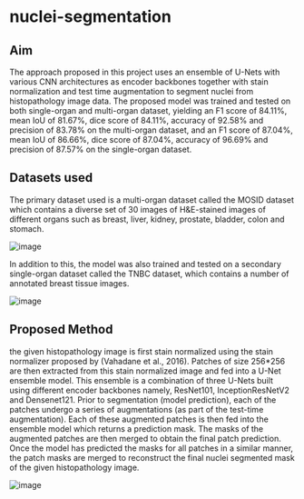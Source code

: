 # nuclei-segmentation

## Aim
The approach proposed in this project uses an ensemble of U-Nets with various CNN architectures as encoder backbones together with stain normalization and test time augmentation to segment nuclei from histopathology image data. 
The proposed model was trained and tested on both single-organ and multi-organ dataset, yielding an F1 score of 84.11%, mean IoU of 81.67%, dice score of 84.11%, accuracy of 92.58% and precision of 83.78% on the multi-organ dataset, and an F1 score of 87.04%, mean IoU of 86.66%, dice score of 87.04%, accuracy of 96.69% and precision of 87.57% on the single-organ dataset.

## Datasets used
  
The primary dataset used is a multi-organ dataset called the MOSID dataset which contains a diverse set of 30 images of H&E-stained images of different organs such as breast, liver, kidney, prostate, bladder, colon and stomach.

![image](https://user-images.githubusercontent.com/63601038/179460823-61ef7ce1-4ac0-4c61-98a9-f1c0fcdfae77.png)

In addition to this, the model was also trained and tested on a secondary single-organ dataset called the TNBC dataset, which contains a number of annotated breast tissue images.

![image](https://user-images.githubusercontent.com/63601038/179460851-2480ca16-fa46-4bf2-aba1-7a1d463c7f02.png)

## Proposed Method

the given histopathology image is first stain normalized using the stain normalizer proposed by (Vahadane et al., 2016). Patches of size 256*256 are then extracted from this stain normalized image and fed into a U-Net ensemble model. This ensemble is a combination of three U-Nets built using different encoder backbones namely, ResNet101, InceptionResNetV2 and Densenet121. Prior to segmentation (model prediction), each of the patches undergo a series of augmentations (as part of the test-time augmentation). Each of these augmented patches is then fed into the ensemble model which returns a prediction mask. The masks of the augmented patches are then merged to obtain the final patch prediction. Once the model has predicted the masks for all patches in a similar manner, the patch masks are merged to reconstruct the final nuclei segmented mask of the given histopathology image.

![image](https://user-images.githubusercontent.com/63601038/179461133-2087eaef-79d0-4c43-9ed5-adec9080e052.png)


